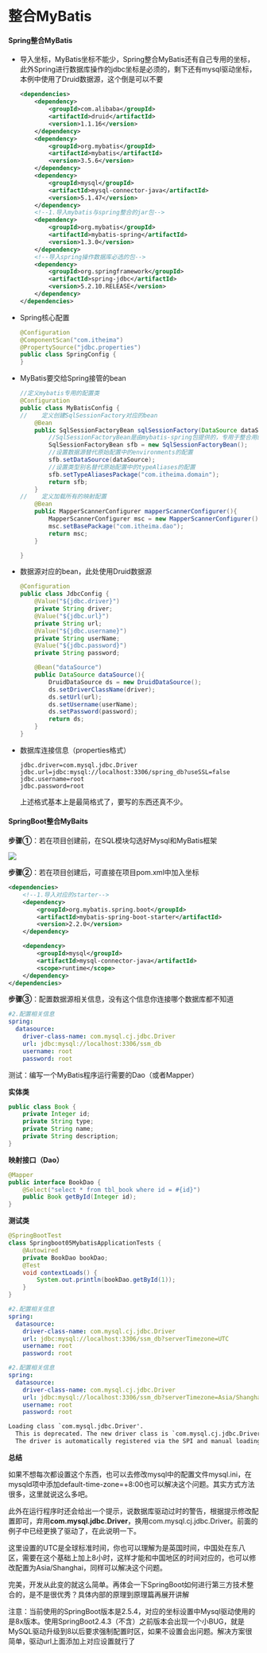 # 整合MyBatis

#### Spring整合MyBatis

-   导入坐标，MyBatis坐标不能少，Spring整合MyBatis还有自己专用的坐标，此外Spring进行数据库操作的jdbc坐标是必须的，剩下还有mysql驱动坐标，本例中使用了Druid数据源，这个倒是可以不要
    ```xml
    <dependencies>
        <dependency>
            <groupId>com.alibaba</groupId>
            <artifactId>druid</artifactId>
            <version>1.1.16</version>
        </dependency>
        <dependency>
            <groupId>org.mybatis</groupId>
            <artifactId>mybatis</artifactId>
            <version>3.5.6</version>
        </dependency>
        <dependency>
            <groupId>mysql</groupId>
            <artifactId>mysql-connector-java</artifactId>
            <version>5.1.47</version>
        </dependency>
        <!--1.导入mybatis与spring整合的jar包-->
        <dependency>
            <groupId>org.mybatis</groupId>
            <artifactId>mybatis-spring</artifactId>
            <version>1.3.0</version>
        </dependency>
        <!--导入spring操作数据库必选的包-->
        <dependency>
            <groupId>org.springframework</groupId>
            <artifactId>spring-jdbc</artifactId>
            <version>5.2.10.RELEASE</version>
        </dependency>
    </dependencies>
    ```
-   Spring核心配置
    ```java
    @Configuration
    @ComponentScan("com.itheima")
    @PropertySource("jdbc.properties")
    public class SpringConfig {
    }
    ```
-   MyBatis要交给Spring接管的bean
    ```java
    //定义mybatis专用的配置类
    @Configuration
    public class MyBatisConfig {
    //    定义创建SqlSessionFactory对应的bean
        @Bean
        public SqlSessionFactoryBean sqlSessionFactory(DataSource dataSource){
            //SqlSessionFactoryBean是由mybatis-spring包提供的，专用于整合用的对象
            SqlSessionFactoryBean sfb = new SqlSessionFactoryBean();
            //设置数据源替代原始配置中的environments的配置
            sfb.setDataSource(dataSource);
            //设置类型别名替代原始配置中的typeAliases的配置
            sfb.setTypeAliasesPackage("com.itheima.domain");
            return sfb;
        }
    //    定义加载所有的映射配置
        @Bean
        public MapperScannerConfigurer mapperScannerConfigurer(){
            MapperScannerConfigurer msc = new MapperScannerConfigurer();
            msc.setBasePackage("com.itheima.dao");
            return msc;
        }

    }
    ```
-   数据源对应的bean，此处使用Druid数据源
    ```java
    @Configuration
    public class JdbcConfig {
        @Value("${jdbc.driver}")
        private String driver;
        @Value("${jdbc.url}")
        private String url;
        @Value("${jdbc.username}")
        private String userName;
        @Value("${jdbc.password}")
        private String password;

        @Bean("dataSource")
        public DataSource dataSource(){
            DruidDataSource ds = new DruidDataSource();
            ds.setDriverClassName(driver);
            ds.setUrl(url);
            ds.setUsername(userName);
            ds.setPassword(password);
            return ds;
        }
    }
    ```
-   数据库连接信息（properties格式）
    ```.properties
    jdbc.driver=com.mysql.jdbc.Driver
    jdbc.url=jdbc:mysql://localhost:3306/spring_db?useSSL=false
    jdbc.username=root
    jdbc.password=root
    ```
    上述格式基本上是最简格式了，要写的东西还真不少。

#### SpringBoot整合MyBaits

**步骤①**：若在项目创建前，在SQL模块勾选好Mysql和MyBatis框架

![](image/image_l9bJm_VGy_.png)

**步骤②**：若在项目创建后，可直接在项目pom.xml中加入坐标

```xml
<dependencies>
    <!--1.导入对应的starter-->
    <dependency>
        <groupId>org.mybatis.spring.boot</groupId>
        <artifactId>mybatis-spring-boot-starter</artifactId>
        <version>2.2.0</version>
    </dependency>

    <dependency>
        <groupId>mysql</groupId>
        <artifactId>mysql-connector-java</artifactId>
        <scope>runtime</scope>
    </dependency>
</dependencies>
```

**步骤③**：配置数据源相关信息，没有这个信息你连接哪个数据库都不知道

```yaml
#2.配置相关信息
spring:
  datasource:
    driver-class-name: com.mysql.cj.jdbc.Driver
    url: jdbc:mysql://localhost:3306/ssm_db
    username: root
    password: root
```

测试：编写一个MyBatis程序运行需要的Dao（或者Mapper）

**实体类**

```java
public class Book {
    private Integer id;
    private String type;
    private String name;
    private String description;
}
```

**映射接口（Dao）**

```java
@Mapper
public interface BookDao {
    @Select("select * from tbl_book where id = #{id}")
    public Book getById(Integer id);
}
```

**测试类**

```java
@SpringBootTest
class Springboot05MybatisApplicationTests {
    @Autowired
    private BookDao bookDao;
    @Test
    void contextLoads() {
        System.out.println(bookDao.getById(1));
    }
}
```

```yaml
#2.配置相关信息
spring:
  datasource:
    driver-class-name: com.mysql.cj.jdbc.Driver
    url: jdbc:mysql://localhost:3306/ssm_db?serverTimezone=UTC
    username: root
    password: root
```

```yaml
#2.配置相关信息
spring:
  datasource:
    driver-class-name: com.mysql.cj.jdbc.Driver
    url: jdbc:mysql://localhost:3306/ssm_db?serverTimezone=Asia/Shanghai
    username: root
    password: root
```

```latex
Loading class `com.mysql.jdbc.Driver'. 
  This is deprecated. The new driver class is `com.mysql.cj.jdbc.Driver'. 
  The driver is automatically registered via the SPI and manual loading of the driver class is generally unnecessary.
```

**总结**

如果不想每次都设置这个东西，也可以去修改mysql中的配置文件mysql.ini，在mysqld项中添加default-time-zone=+8:00也可以解决这个问题。其实方式方法很多，这里就说这么多吧。

此外在运行程序时还会给出一个提示，说数据库驱动过时的警告，根据提示修改配置即可，弃用**com.mysql.jdbc.Driver**，换用com.mysql.cj.jdbc.Driver。前面的例子中已经更换了驱动了，在此说明一下。

这里设置的UTC是全球标准时间，你也可以理解为是英国时间，中国处在东八区，需要在这个基础上加上8小时，这样才能和中国地区的时间对应的，也可以修改配置为Asia/Shanghai，同样可以解决这个问题。

完美，开发从此变的就这么简单。再体会一下SpringBoot如何进行第三方技术整合的，是不是很优秀？具体内部的原理到原理篇再展开讲解

注意：当前使用的SpringBoot版本是2.5.4，对应的坐标设置中Mysql驱动使用的是8x版本。使用SpringBoot2.4.3（不含）之前版本会出现一个小BUG，就是MySQL驱动升级到8以后要求强制配置时区，如果不设置会出问题。解决方案很简单，驱动url上面添加上对应设置就行了
